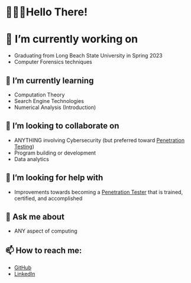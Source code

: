 # 👨🏻‍💻Hello There!
# 🔭 I’m currently working on
- Graduating from Long Beach State University in Spring 2023
- Computer Forensics techniques
## 🌱 I’m currently learning
- Computation Theory
- Search Engine Technologies
- Numerical Analysis (Introduction)
## 👯 I’m looking to collaborate on
- ANYTHING involving Cybersecurity (but preferred toward [Penetration Testing](https://en.wikipedia.org/wiki/Penetration_test))
- Program building or development
- Data analytics
## 🤔 I’m looking for help with
- Improvements towards becoming a [Penetration Tester](https://www.offensive-security.com/pwk-oscp/) that is trained, certified, and accomplished
## 💬 Ask me about
- ANY aspect of computing
## 📫 How to reach me:
- [GitHub](https://github.com/gitMarv23)
- [LinkedIn](https://www.linkedin.com/in/marvin-barajas/)
